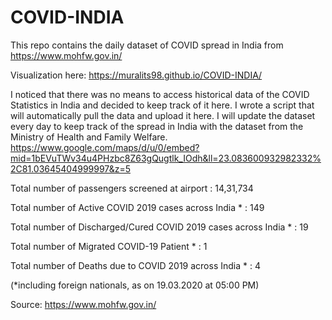 # COVID-INDIA
This repo contains the daily dataset of COVID spread in India from https://www.mohfw.gov.in/

Visualization here: https://muralits98.github.io/COVID-INDIA/

I noticed that there was no means to access historical data of the COVID Statistics in India and decided to keep track of it here. I wrote a script that will automatically pull the data and upload it here. I will update the dataset every day to keep track of the spread in India with the dataset from the Ministry of Health and Family Welfare.
https://www.google.com/maps/d/u/0/embed?mid=1bEVuTWv34u4PHzbc8Z63gQugtlk_IOdh&ll=23.083600932982332%2C81.03645404999997&z=5

Total number of passengers screened at airport : 14,31,734

Total number of Active COVID 2019 cases across India * : 149

Total number of Discharged/Cured COVID 2019 cases across India * : 19

Total number of Migrated COVID-19 Patient * : 1

Total number of Deaths due to COVID 2019 across India * : 4

(*including foreign nationals, as on 19.03.2020 at 05:00 PM)

Source: https://www.mohfw.gov.in/
